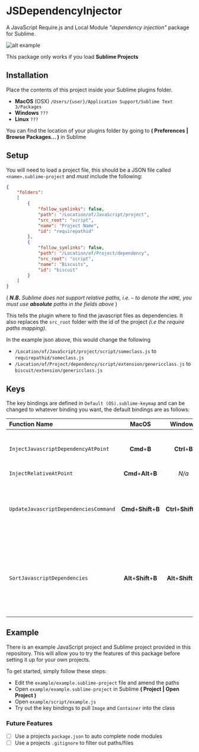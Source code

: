 JSDependencyInjector
====================

A JavaScript Require.js and Local Module _"dependency injection"_ package for Sublime.

![alt example](https://raw.github.com/domtronn/JSDependencyInjector/master/example/example.gif)

This package only works if you load __Sublime Projects__

## Installation

Place the contents of this project inside your Sublime plugins folder.

* __MacOS__ (OSX) ```/Users/{user}/Application Support/Sublime Text 3/Packages```
* __Windows__ ```???```
* __Linux__ ```???```

You can find the location of your plugins folder by going to **( Preferences | Browse Packages... )** in Sublime

## Setup

You will need to load a project file, this should be a JSON file called ```<name>.sublime-project``` and _must_ include the following:
```json
{
    "folders":
    [
		{
			"follow_symlinks": false,
			"path": "/Location/of/JavaScript/project",
            "src_root": "script",
			"name": "Project Name",
			"id": "requirepathid"
		},
		{
			"follow_symlinks": false,
			"path": "/Location/of/Project/dependency",
            "src_root": "script",
			"name": "Biscuits",
			"id": "biscuit"
		}
	]
}
```
( _**N.B.** Sublime does not support relative paths, i.e. ```~``` to denote the ```HOME```, you must use **absolute** paths in the fields above_ )

This tells the plugin where to find the javascript files as dependencies.
It also replaces the `src_root` folder with the id of the project _(i.e the require paths mapping)_.

In the example json above, this would change the following

* ``` /Location/of/JavaScript/project/script/someclass.js ``` to  ``` requirepathid/someclass.js ```
* ``` /Location/of/Project/dependency/script/extension/genericclass.js ``` to  ``` biscuit/extension/genericclass.js ```


## Keys

The key bindings are defined in ```Default (OS).sublime-keymap``` and can be changed to whatever binding you want, the default bindings are as follows:

Function Name  | MacOS  | Windows | Description
 :---|:---:|:---:|:----
 ```InjectJavascriptDependencyAtPoint``` | __Cmd__+__B__ | __Ctrl__+__B__ | _Attempts to inject the Class/Module under the cursor point_
 ```InjectRelativeAtPoint``` | __Cmd__+__Alt__+__B__ | _N/a_ | _N/A_ | _Attempts to inject the Class/Module under the cursor point as a relative module_
```UpdateJavascriptDependenciesCommand``` | __Cmd__+__Shift__+__B__ | __Ctrl__+__Shift__+__B__ | _Goes through each of the Classes in the function argument list and injects them into the require block_ 
```SortJavascriptDependencies``` | __Alt__+__Shift__+__B__ | __Alt__+__Shift__+__B__  | _Orders the paths in the Require block alphabetically and rearranges the Classes in the function argument accordingly_

## Example

There is an example JavaScript project and Sublime project provided in this repository.
This will allow you to try the features of this package before setting it up for your own projects.

To get started, simply follow these steps:
* Edit the ```example/example.sublime-project``` file and amend the paths
* Open ```example/example.sublime-project``` in Sublime  **( Project | Open Project )**
* Open ```example/script/example.js```
* Try out the key bindings to pull ```Image``` and ```Container``` into the class

### Future Features ###

- [ ] Use a projects `package.json` to auto complete node modules
- [ ] Use a projects `.gitignore` to filter out paths/files
